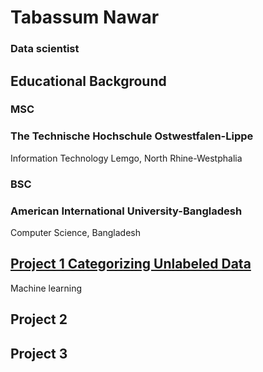 # Tabassum Nawar
### Data scientist
## Educational Background
### MSC
### **The Technische Hochschule Ostwestfalen-Lippe**
Information Technology
Lemgo, North Rhine-Westphalia
### BSC
### **American International University-Bangladesh**
Computer Science,
Bangladesh
## [Project 1 Categorizing Unlabeled Data](https://github.com/Tabassum0794/Machine-Learning/tree/main/CategorizingData)
  Machine learning
## Project 2
## Project 3
